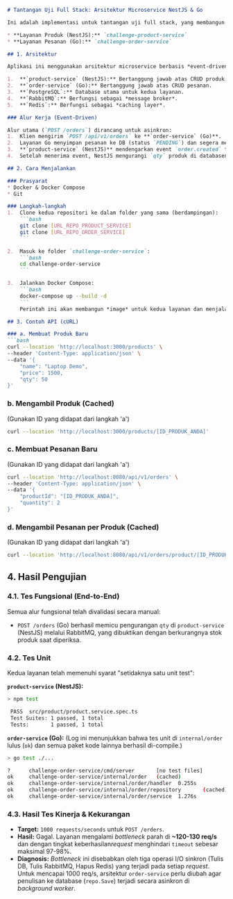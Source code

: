 
````markdown
# Tantangan Uji Full Stack: Arsitektur Microservice NestJS & Go

Ini adalah implementasi untuk tantangan uji full stack, yang membangun aplikasi berbasis 5 tumpukan (stack) teknologi yang diorkestrasi oleh Docker Compose.

* **Layanan Produk (NestJS):** `challenge-product-service`
* **Layanan Pesanan (Go):** `challenge-order-service`

## 1. Arsitektur

Aplikasi ini menggunakan arsitektur microservice berbasis *event-driven*:

1.  **`product-service` (NestJS):** Bertanggung jawab atas CRUD produk.
2.  **`order-service` (Go):** Bertanggung jawab atas CRUD pesanan.
3.  **`PostgreSQL`:** Database utama untuk kedua layanan.
4.  **`RabbitMQ`:** Berfungsi sebagai *message broker*.
5.  **`Redis`:** Berfungsi sebagai *caching layer*.

### Alur Kerja (Event-Driven)

Alur utama (`POST /orders`) dirancang untuk asinkron:
1.  Klien mengirim `POST /api/v1/orders` ke **`order-service` (Go)**.
2.  Layanan Go menyimpan pesanan ke DB (status `PENDING`) dan segera mem-publish event `order.created` ke **RabbitMQ**.
3.  **`product-service` (NestJS)** mendengarkan event `order.created` tersebut.
4.  Setelah menerima event, NestJS mengurangi `qty` produk di databasenya dan menghapus *cache* produk yang relevan.

## 2. Cara Menjalankan

### Prasyarat
* Docker & Docker Compose
* Git

### Langkah-langkah
1.  Clone kedua repositori ke dalam folder yang sama (berdampingan):
    ```bash
    git clone [URL_REPO_PRODUCT_SERVICE]
    git clone [URL_REPO_ORDER_SERVICE]
    ```

2.  Masuk ke folder `challenge-order-service`:
    ```bash
    cd challenge-order-service
    ```

3.  Jalankan Docker Compose:
    ```bash
    docker-compose up --build -d
    ```
    Perintah ini akan membangun *image* untuk kedua layanan dan menjalankan semua 5 kontainer.

## 3. Contoh API (cURL)

### a. Membuat Produk Baru
```bash
curl --location 'http://localhost:3000/products' \
--header 'Content-Type: application/json' \
--data '{
    "name": "Laptop Demo",
    "price": 1500,
    "qty": 50
}'
````

### b. Mengambil Produk (Cached)

(Gunakan ID yang didapat dari langkah 'a')

```bash
curl --location 'http://localhost:3000/products/[ID_PRODUK_ANDA]'
```

### c. Membuat Pesanan Baru

(Gunakan ID yang didapat dari langkah 'a')

```bash
curl --location 'http://localhost:8080/api/v1/orders' \
--header 'Content-Type: application/json' \
--data '{
    "productId": "[ID_PRODUK_ANDA]",
    "quantity": 2
}'
```

### d. Mengambil Pesanan per Produk (Cached)

(Gunakan ID yang didapat dari langkah 'a')

```bash
curl --location 'http://localhost:8080/api/v1/orders/product/[ID_PRODUK_ANDA]'
```

## 4\. Hasil Pengujian

### 4.1. Tes Fungsional (End-to-End)

Semua alur fungsional telah divalidasi secara manual:

  * `POST /orders` (Go) berhasil memicu pengurangan `qty` di `product-service` (NestJS) melalui RabbitMQ, yang dibuktikan dengan berkurangnya stok produk saat diperiksa.

### 4.2. Tes Unit

Kedua layanan telah memenuhi syarat "setidaknya satu unit test":

**`product-service` (NestJS):**

```bash
> npm test

 PASS  src/product/product.service.spec.ts
 Test Suites: 1 passed, 1 total
 Tests:       1 passed, 1 total
```

**`order-service` (Go):**
(Log ini menunjukkan bahwa tes unit di `internal/order` lulus (`ok`) dan semua paket kode lainnya berhasil di-compile.)

```bash
> go test ./...

?      challenge-order-service/cmd/server       [no test files]
ok     challenge-order-service/internal/order   (cached)
ok     challenge-order-service/internal/order/handler  0.255s
ok     challenge-order-service/internal/order/repository       (cached)
ok     challenge-order-service/internal/order/service  1.276s
```

### 4.3. Hasil Tes Kinerja & Kekurangan

  * **Target:** `1000 requests/seconds` untuk `POST /orders`.
  * **Hasil:** Gagal. Layanan mengalami *bottleneck* parah di **\~120-130 req/s** dan dengan tingkat keberhasilan*request* menghindari `timeout` sebesar maksimal 97-98%.
  * **Diagnosis:** *Bottleneck* ini disebabkan oleh tiga operasi I/O sinkron (Tulis DB, Tulis RabbitMQ, Hapus Redis) yang terjadi pada setiap *request*. Untuk mencapai 1000 req/s, arsitektur `order-service` perlu diubah agar penulisan ke database (`repo.Save`) terjadi secara asinkron di *background worker*.

<!-- end list -->

```
```

